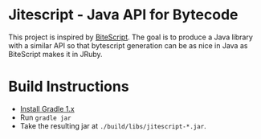 Jitescript - Java API for Bytecode
==================================

This project is inspired by [BiteScript](https://github.com/headius/bitescript). The goal is to produce a Java library with a similar API
so that bytescript generation can be as nice in Java as BiteScript makes it in JRuby.


Build Instructions
====================
* [Install Gradle 1.x](http://gradle.org/downloads.html)
* Run `gradle jar`
* Take the resulting jar at `./build/libs/jitescript-*.jar`.
